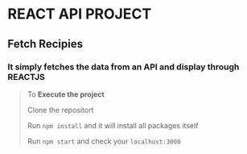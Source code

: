 # REACT API PROJECT
## Fetch Recipies 
### It simply fetches the data from an API and display through REACTJS


> To **Execute the project**
>
> Clone the repositort
>
> Run ````npm install```` and it will install all packages itself
>
> Run ````npm start```` and check your ````localhost:3000````

